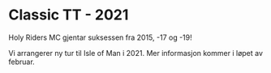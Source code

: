 
# Classic TT - 2021

Holy Riders MC gjentar suksessen fra 2015, -17 og -19!

Vi arrangerer ny tur til Isle of Man i 2021. Mer informasjon kommer i løpet av februar.